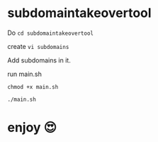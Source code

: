 # subdomaintakeovertool

Do ```cd subdomaintakeovertool```

create ```vi subdomains```

Add subdomains in it.

run main.sh

```chmod +x main.sh```

```./main.sh```

# enjoy :heart_eyes:
